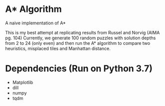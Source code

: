 # A* Algorithm

A naive implementation of A*

This is my best attempt at replicating results from Russel and Norvig (AIMA pg. 104)
Currently, we generate 100 random puzzles with solution depths from 2 to 24 (only even) and then run the A* algorithm to compare two heuristics, misplaced tiles and Manhattan distance.

Dependencies (Run on Python 3.7)
===
* Matplotlib
* dill
* numpy
* tqdm
